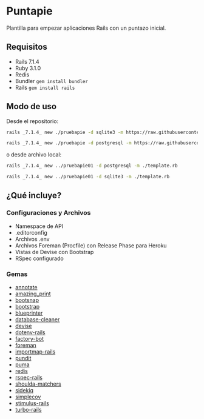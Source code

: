 # Puntapie

Plantilla para empezar aplicaciones Rails con un puntazo inicial.

## Requisitos

* Rails 7.1.4
* Ruby 3.1.0
* Redis
* Bundler `gem install bundler`
* Rails `gem install rails`

## Modo de uso

Desde el repositorio:

```bash
rails _7.1.4_ new ./pruebapie -d sqlite3 -m https://raw.githubusercontent.com/devaspros/puntapie/master/template.rb

rails _7.1.4_ new ./pruebapie -d postgresql -m https://raw.githubusercontent.com/devaspros/puntapie/master/template.rb
```

o desde archivo local:

```bash
rails _7.1.4_ new ../pruebapie01 -d postgresql -m ./template.rb

rails _7.1.4_ new ../pruebapie01 -d sqlite3 -m ./template.rb
```

## ¿Qué incluye?

### Configuraciones y Archivos

- Namespace de API
- .editorconfig
- Archivos .env
- Archivos Foreman (Procfile) con Release Phase para Heroku
- Vistas de Devise con Bootstrap
- RSpec configurado

### Gemas

- [annotate](https://github.com/ctran/annotate_models)
- [amazing_print](https://github.com/amazing-print/amazing_print)
- [bootsnap](https://github.com/shopify/bootsnap)
- [bootstrap](https://github.com/twbs/bootstrap-rubygem)
- [blueprinter](https://github.com/procore/blueprinter)
- [database-cleaner](https://github.com/DatabaseCleaner/database_cleaner)
- [devise](https://github.com/heartcombo/devise)
- [dotenv-rails](https://github.com/bkeepers/dotenv)
- [factory-bot](https://github.com/thoughtbot/factory_bot/)
- [foreman](https://github.com/ddollar/foreman)
- [importmap-rails](https://github.com/rails/importmap-rails)
- [pundit](https://github.com/varvet/pundit)
- [puma](https://github.com/puma/puma)
- [redis](https://github.com/redis/redis-rb)
- [rspec-rails](https://github.com/rspec/rspec-rails)
- [shoulda-matchers](https://github.com/thoughtbot/shoulda-matchers)
- [sidekiq](https://github.com/mperham/sidekiq)
- [simplecov](https://github.com/simplecov-ruby/simplecov)
- [stimulus-rails](https://github.com/hotwired/stimulus-rails)
- [turbo-rails](https://github.com/hotwired/turbo-rails)

